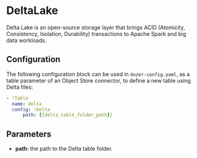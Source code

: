 # DeltaLake

Delta Lake is an open-source storage layer that brings ACID (Atomicity, Consistency, Isolation, Durability) transactions to Apache Spark and big data workloads. 


## Configuration

The following configuration block can be used in `dozer-config.yaml`, as a table parameter of an Object Store connector, to define a new table using Delta files:

```yaml
- !Table
  name: delta
  config: !Delta
      path: {{delta_table_folder_path}}
```


## Parameters

* **path**: the path to the Delta table folder.